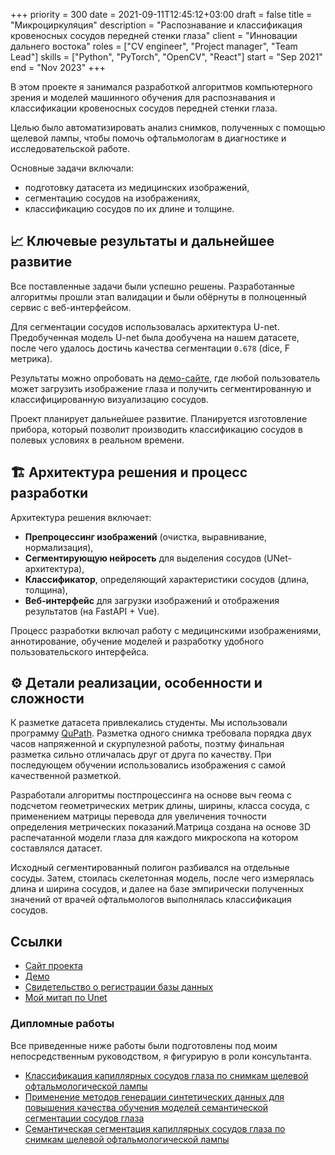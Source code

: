 +++ 
priority    = 300
date        = 2021-09-11T12:45:12+03:00
draft       = false
title       = "Микроциркуляция"
description = "Распознавание и классификация кровеносных сосудов передней стенки глаза"
client      = "Инновации дальнего востока"
roles       = ["CV engineer", "Project manager", "Team Lead"]
skills      = ["Python", "PyTorch", "OpenCV", "React"]
start       = "Sep 2021"
end         = "Nov 2023"
+++

В этом проекте я занимался разработкой алгоритмов компьютерного зрения и моделей машинного обучения для распознавания и классификации кровеносных сосудов передней стенки глаза.

Целью было автоматизировать анализ снимков, полученных с помощью щелевой лампы, чтобы помочь офтальмологам в диагностике и исследовательской работе.  

Основные задачи включали:
- подготовку датасета из медицинских изображений,
- сегментацию сосудов на изображениях,
- классификацию сосудов по их длине и толщине.

## 📈 Ключевые результаты и дальнейшее развитие

Все поставленные задачи были успешно решены. Разработанные алгоритмы прошли этап валидации и были обёрнуты в полноценный сервис с веб-интерфейсом.

Для сегментации сосудов использовалась архитектура U-net. Предобученная модель U-net была дообучена на нашем датасете, после чего удалось достичь качества сегментации `0.678` (dice, F метрика).

Результаты можно опробовать на [демо-сайте](https://eye.its.xyz/), где любой пользователь может загрузить изображение глаза и получить сегментированную и классифицированную визуализацию сосудов.

Проект планирует дальнейшее развитие. Планируется изготовление прибора, который позволит производить классификацию сосудов в полевых условиях в реальном времени. 

## 🏗 Архитектура решения и процесс разработки

Архитектура решения включает:
- **Препроцессинг изображений** (очистка, выравнивание, нормализация),
- **Сегментирующую нейросеть** для выделения сосудов (UNet-архитектура),
- **Классификатор**, определяющий характеристики сосудов (длина, толщина),
- **Веб-интерфейс** для загрузки изображений и отображения результатов (на FastAPI + Vue).

Процесс разработки включал работу с медицинскими изображениями, аннотирование, обучение моделей и разработку удобного пользовательского интерфейса.

## ⚙️ Детали реализации, особенности и сложности

К разметке датасета привлекались студенты. Мы использовали программу [QuPath](https://qupath.github.io/). Разметка одного снимка требовала порядка двух часов напряженной и скурпулезной работы, поэтму финальная разметка сильно отличалась друг от друга по качеству. При последующем обучении использовались изображения с самой качественной разметкой. 

Разработали алгоритмы постпроцессинга на основе выч геома с подсчетом геометрических метрик длины, ширины, класса сосуда, с применением матрицы перевода для увеличения точности определения метрических показаний.Матрица создана на основе 3D распечатанной модели глаза для каждого микроскопа на котором составлялся датасет.

Исходный сегментированный полигон разбивался на отдельные сосуды. Затем, стоилась скелетонная модель, после чего измерялась длина и ширина сосудов, и далее на базе эмпирически полученных значений от врачей офтальмологов выполнялась классификация сосудов. 

## Ссылки
- [Сайт проекта](https://eye-site.its.xyz/)
- [Демо](https://eye.its.xyz/)
- [Свидетельство о регистрации базы данных](/files/eye.pdf)
- [Мой митап по Unet](https://youtu.be/unuBcZAFOvY)

### Дипломные работы
Все приведенные ниже работы были подготовлены под моим непосредственным руководством, я фигурирую в роли консультанта. 
- [Классификация капиллярных сосудов глаза по снимкам щелевой офтальмологической лампы](https://elib.spbstu.ru/dl/3/2023/vr/vr23-5822.pdf/en/info)
- [Применение методов генерации синтетических данных для повышения качества обучения моделей семантической сегментации сосудов глаза](https://elib.spbstu.ru/dl/3/2023/vr/vr24-331.pdf/info)
- [Семантическая сегментация капиллярных сосудов глаза по снимкам щелевой офтальмологической лампы](https://elib.spbstu.ru/dl/3/2022/vr/vr22-2820.pdf/info)